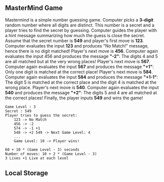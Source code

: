 ## MasterMind Game

Mastermind is a simple number guessing game. Computer picks a **3-digit** random number where all digits are distinct.
This number is a secret and a player tries to find the secret by guessing. Computer guides the player with a hint
message summarizing how much the guess is close the secret. Assume that the secret number is **549** and player's first move
is **123**. Computer evaluates the input **123** and produces "No Match!" message, hence there is no digit matched! Player's
next move is **456**. Computer again evaluates the input 456 and produces the message **"-2"**: The digits 4 and 5 are all
matched but at the very wrong places! Player's next move is **567**. Computer again evaluates the input **567** and produces
the message **"+1"**:
Only one digit is matched at the correct place! Player's next move is **584**. Computer again evaluates the input **584** and
produces the message **"+1-1"**: The digit 5 is matched at the correct place and the digit 4 is matched at the wrong
place. Player's next move is **540**. Computer again evaluates the input **540** and produces the message **"+2"**: The
digits 5 and 4 are all matched at the correct places! Finally, the player inputs **549** and wins the game!

```
Game Level : 3 
Secret : 549 
Player tries to guess the secret: 
    123 -> No Match 
    456 -> -2 
    574 -> -1 +1 
    548 -> +2 549 -> Next Game Level: 4 
    ... 
    Game Level: 10 -> Player wins!

60 + 10 * (Game Level - 3) seconds 
Number of moves: 10 + 2 * (Game Level - 3)
3 Lives +1 Live at each level
```

## Local Storage